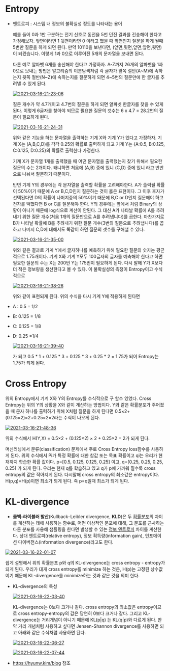 # Entropy

- 엔트로피 : 시스템 내 정보의 불확실성 정도를 나타내는 용어

  예를 들어 0과 1만 구분하는 전기 신호로 동전을 5번 던진 결과를 전송해야 한다고 가정해보자. 앞면이라면 1 뒷면이라면 0 이라고 했을 때 앞면인지 질문을 하게 될때 5번만 질문을 하게 되면 된다. 만약 10110을 보낸다면, (앞면,뒷면,앞면,앞면,뒷면)이 되겠습니다. 이렇게 1과 0으로 이루어진 5개의 문자열을 보내면 된다. 

  다른 예로 알파벳 6개를 송신해야 한다고 가정하자. A-Z까지 26개의 알파벳을 1과 0으로 보내는 방법은 알고리즘의 이분탐색처럼 각 글자가 앞쪽 절반(A~M)에 속하는지 뒷쪽 절반(N~Z)에 속하는지를 질문하게 되면 4~5번의 질문만에 한 글자를 추려낼 수 있게 된다. 

  <a href="https://imgbb.com/"><img src="https://i.ibb.co/wRLzjGn/2021-03-16-21-23-06.png" alt="2021-03-16-21-23-06" border="0"></a>

  질문 개수가 약 4.7개이고 4.7번의 질문을 하게 되면 알파벳 한글자를 찾을 수 있게 된다. 이렇게 6글자를 찾아야 되므로 필요한 질문의 갯수는 6 x 4.7 = 28.2번의 질문이 필요하게 된다.

  <a href="https://imgbb.com/"><img src="https://i.ibb.co/cb83DRt/2021-03-16-21-24-31.png" alt="2021-03-16-21-24-31" border="0"></a>

  위와 같은 기능을 하는 문자열을 출력하는 기계 X와 기계 Y가 있다고 가정하자. 기계 X는 (A,B,C,D)를 각각 0.25의 확률로 출력하게 되고 기계 Y는 {A:0.5, B:0.125, C:0.125, D:0.25}의 확률로 출력한다 가정한다.

  기계 X가 문자열 1개를 출력했을 때 어떤 문자열을 출력했는지 찾기 위해서 필요한 질문의 수는 2개이다.  왜냐하면 처음에 (A,B) 중에 있니 (C,D) 중에 있니 라고 반반으로 나눠서 질문하기 때문이다.

  반면 기계 Y의 경우에는 각 문자열을 출력할 확률을 고려해야한다. A가 출력될 확률이 50%이기 때문에 A or B,C,D인지 질문하는 것이 옳은 표현이다. 그 이후 후자가 선택된다면 D의 확률이 나머지중의 50%이기 때문에 B,C or D인지 질문해야 하고 전자를 택했다면 B or C를 질문해야 한다. Y의 경우에는 앞에서 처럼 Binary의 상황이 아니기 때문에 log식으로 계산이 안된다. 그 대신 A가 나타날 확률에 A를 추려내기 위한 질문 개수(처음 1개의 질문만으로 A를 추려냅니다)를 곱한다. 마찬가지로 B가 나타날 확률에 B를 추려내기 위한 질문 개수(3번의 질문으로 추려냅니다)를 곱하고 나머지 C,D에 대해서도 똑같이 하면 질문의 갯수를 구해낼 수 있다.

  <a href="https://imgbb.com/"><img src="https://i.ibb.co/3cKWXh9/2021-03-16-21-35-00.png" alt="2021-03-16-21-35-00" border="0"></a>

  위와 같은 결과로 기계 Y에서 글자하나를 예측하기 위해 필요한 질문의 숫자는 평균적으로 1.75개이다. 기계 X와 기계 Y모두 100글자의 글자를 예측해야 한다고 하면 필요한 질문의 수는 X는 200번 Y는 175번이 필요하게 된다. 다시 말해 Y가 X보다 더 적은 정보량을 생산한다고 볼 수 있다. 이 불확실성의 측정이 Entropy이고 수식적으로 

  <a href="https://imgbb.com/"><img src="https://i.ibb.co/txF3kNf/2021-03-16-21-38-26.png" alt="2021-03-16-21-38-26" border="0"></a>

  위와 같이 표현되게 된다. 위의 수식을 다시 기계 Y에 적용하게 된다면

- A : 0.5 = 1/2

- B: 0.125 = 1/8

- C: 0.125 = 1/8

- D: 0.25 =1/4

  <a href="https://imgbb.com/"><img src="https://i.ibb.co/wJ2bzXf/2021-03-16-21-39-40.png" alt="2021-03-16-21-39-40" border="0"></a>

  가 되고 0.5 * 1 + 0.125 * 3 + 0.125 * 3 + 0.25 * 2 = 1.75가 되어 Entropy는 1.75가 되게 된다.

  

# Cross Entropy

위의 Entropy에서 기계 X와 Y의 Entropy를 수식적으로 구 할수 있었다. Cross Entropy는 위의 Y의 상황을 X와 같이 계산하는 방법이다. Y와 같은 확률분포가 주어졌을 때 문자 하나를 출력하기 위해 X처럼 질문을 하게 된다면 0.5×2+(0.125×2)×2+0.25×2=2라는 수식이 나오게 된다.

<a href="https://imgbb.com/"><img src="https://i.ibb.co/K5WzndZ/2021-03-16-21-48-36.png" alt="2021-03-16-21-48-36" border="0"></a>

위의 수식에서 H(Y,X) = 0.5×2 + (0.125×2) × 2 + 0.25×2 = 2가 되게 된다.

머신러닝에서 분류(classification) 문제에서 주로 Cross Entropy loss함수를 사용하게 된다. 위의 수식에서 Pi가 특정 확률에 대한 참값 또는 목표 확률이고 qi는 우리가 현재까지 학습한 확률 값이다. p=[0.5, 0.125, 0.125, 0.25] 이고, q=[0.25, 0.25, 0.25, 0.25] 가 되게 된다. 우리는 현재 q를 학습하고 있고 q가 p에 가까워 질수록 cross entropy의 값은 작아지게 된다. 다시말해 cross entropy의 최소값은 entropy이다. H(p,q)=H(p)이면 최소가 되게 된다. 즉 p=q일때 최소가 되게 된다. 

# KL-divergence

- **쿨백-라이블러 발산**(Kullback–Leibler divergence, **KLD**)은 두 [확률분포](https://ko.wikipedia.org/wiki/확률분포)의 차이를 계산하는 데에 사용하는 함수로, 어떤 이상적인 분포에 대해, 그 분포를 근사하는 다른 분포를 사용해 샘플링을 한다면 발생할 수 있는 [정보 엔트로피](https://ko.wikipedia.org/wiki/정보_엔트로피) 차이를 계산한다. 상대 엔트로피(relative entropy), 정보 획득량(information gain), 인포메이션 다이버전스(information divergence)라고도 한다.

<a href="https://imgbb.com/"><img src="https://i.ibb.co/JdT4r0n/2021-03-16-22-01-07.png" alt="2021-03-16-22-01-07" border="0"></a>

쉽게 설명해서 위의 확률분포 p와 q의 KL-divergence는 cross entropy - entropy가 되게 된다. 우리가 대개 cross entropy를 minimize 하는 것은, H(p)는 고정된 상수값이기 때문에 KL-divergence를 minimize하는 것과 같은 것을 의미 한다.

- KL-divergence의 특성

  <a href="https://imgbb.com/"><img src="https://i.ibb.co/tLp4hQf/2021-03-16-22-03-40.png" alt="2021-03-16-22-03-40" border="0"></a>

  KL-divergence는 0보다 크거나 같다. cross entropy의 최소값은 entropy이므로 cross entropy-entropy의 값은 당연히 0보다 크거나 같다. 그리고 KL-divergence는 거리개념이 아니기 때문에 KL(p|q) 는 KL(q|p)와 다르게 된다. 만약 거리 개념처럼 사용하고 싶다면 Jensen-Shannon divergence를 사용하면 되고 아래와 같은 수식처럼 사용하면 된다.

  <a href="https://imgbb.com/"><img src="https://i.ibb.co/BgDxQMn/2021-03-16-22-06-27.png" alt="2021-03-16-22-06-27" border="0"></a>

  <a href="https://ibb.co/r21fsSH"><img src="https://i.ibb.co/7t6N45K/2021-03-16-22-07-44.png" alt="2021-03-16-22-07-44" border="0"></a>





- https://hyunw.kim/blog 참조